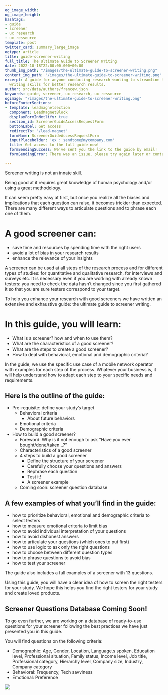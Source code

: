 ```yaml
---
og_image_width: 
og_image_height: 
hashtags:
- guide
- screener
- ux research
- ux ressource
template: post
twitter_card: summary_large_image
ogtype: article
title: guide-screener-writing
full_title: The Ultimate Guide to Screener Writing
date: 2022-10-18T22:00:00.000+00:00
thumb_img_path: "/images/the-ultimate-guide-to-screener-writing.png"
content_img_path: "/images/the-ultimate-guide-to-screener-writing.png"
excerpt: A guide for anyone conducting research wanting to streamline their screener
  writing skills for better research results.
author: src/data/authors/francew.json
keywords: guide, screener, ux research, ux ressource
ogimage: "/images/the-ultimate-guide-to-screener-writing.png"
beforeFooterSections:
- template: leadmagnetsection
  component: LeadMagnetBlock
  displayFormInNetlify: true
  section_id: ScreenerGuideAccessRequestForm
  buttonLabel: Get access
  redirectTo: "/lead-magnet"
  formName: ScreenerGuideAccessRequestForm
  inputPlaceholder: 'ex : sendtome@mycompany.com'
  title: Get access to the full guide now!
  formSendingSuccess: We've sent you the link to the guide by email!
  formSendingError: There was an issue, please try again later or contact our support

---
```

Screener writing is not an innate skill.

Being good at it requires great knowledge of human psychology and/or using a great methodology.

It can seem pretty easy at first, but once you realize all the biases and implications that each question can raise, it becomes trickier than expected. There are many different ways to articulate questions and to phrase each one of them.

# **A good screener can:**

* save time and resources by spending time with the right users
* avoid a lot of bias in your research results
* enhance the relevance of your insights

A screener can be used at all steps of the research process and for different types of studies: for quantitative and qualitative research, for interviews and surveys etc. It is necessary even if you are working with already known testers: you need to check the data hasn’t changed since you first gathered it so that you are sure testers correspond to your target.

To help you enhance your research with good screeners we have written an extensive and exhaustive guide: the ultimate guide to screener writing.

# **In this guide, you will learn:**

* What is a screener? how and when to use them?
* What are the characteristics of a good screener?
* What are the steps to create a good screener?
* How to deal with behavioral, emotional and demographic criteria?

In the guide, we use the specific use case of a mobile network operator with examples for each step of the process. Whatever your business is, it will help understand how to adapt each step to your specific needs and requirements.

## Here is the outline of the guide:

* Pre-requisite: define your study’s target
  * Behavioral criteria
    * About future behaviors
  * Emotional criteria
  * Demographic criteria
* How to build a good screener?
  * Foreword: Why is it not enough to ask “Have you ever bought/done/taken…?”
  * Characteristics of a good screener
  * 4 steps to build a good screener
    * Define the structure of your screener
    * Carefully choose your questions and answers
    * Rephrase each question
    * Test it!
    * A screener example
  * Coming soon: screener question database

## A few examples of what you’ll find in the guide:

* how to prioritize behavioral, emotional and demographic criteria to select testers
* how to measure emotional criteria to limit bias
* how to avoid individual interpretation of your questions
* how to avoid dishonest answers
* how to articulate your questions (which ones to put first)
* how to use logic to ask only the right questions
* how to choose between different question types
* how to phrase questions to avoid bias
* how to test your screener

The guide also includes a full examples of a screener with 13 questions.

Using this guide, you will have a clear idea of how to screen the right testers for your study. We hope this helps you find the right testers for your study and create loved products.

## Screener Questions Database Coming Soon!

To go even further, we are working on a database of ready-to-use questions for your screener following the best practices we have just presented you in this guide.

You will find questions on the following criteria:

* Demographic: Age, Gender, Location, Language.s spoken, Education level, Professional situation, Family status, Income level, Job title, Professional category, Hierarchy level, Company size, Industry, Company category
* Behavioral: Frequency, Tech savviness
* Emotional: Preference

![](/images/teasing-screener-questions-database.png)